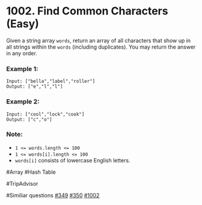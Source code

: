 # 1002. Find Common Characters (Easy)

Given a string array `words`, return an array of all characters that show up in all strings within the `words` (including duplicates). You may return the answer in any order.

### Example 1:

```
Input: ["bella","label","roller"]
Output: ["e","l","l"]
```

### Example 2:

```
Input: ["cool","lock","cook"]
Output: ["c","o"]
```

### Note:

- `1 <= words.length <= 100`
- `1 <= words[i].length <= 100`
- `words[i]` consists of lowercase English letters.

#Array #Hash Table

#TripAdvisor

#Similiar questions [#349](../p349pe/README.md) [#350](../p350m/README.md) [#1002](../pk1002e/README.md)
